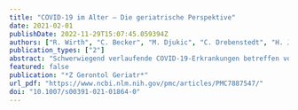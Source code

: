 ```yaml
---
title: "COVID-19 im Alter – Die geriatrische Perspektive"
date: 2021-02-01
publishDate: 2022-11-29T15:07:45.059394Z
authors: ["R. Wirth", "C. Becker", "M. Djukic", "C. Drebenstedt", "H. J. Heppner", "A. H. Jacobs", "M. Meisel", "G. Michels", "R. Nau", "J. Pantel", "J. M. Bauer"]
publication_types: ["2"]
abstract: "Schwerwiegend verlaufende COVID-19-Erkrankungen betreffen vorwiegend die ältere Bevölkerung. Die Mortalität der hospitalisierten COVID-19-Patienten im Alter über 80 Jahre liegt international bei bis zu 54 %. Daher ist ein Blick auf die Erkrankung aus geriatrischer Perspektive erforderlich. Diagnostik und Therapie der COVID-19-Erkrankung unterscheiden sich bei den älteren Patienten nicht grundsätzlich von der bei jüngeren Patienten. Allerdings ist bei Patienten im hohen Alter gehäuft mit einer atypischen Symptomatik zu rechnen. Der Rehabilitationsbedarf nach durchgemachter Infektion ist bei älteren COVID-19-Patienten deutlich höher als bei jüngeren Patienten. Paradoxerweise steht der Notwendigkeit vermehrter Rehabilitationsleistungen jedoch ein sinkendes Angebot geriatrischer Rehabilitationsmöglichkeiten gegenüber, da viele Abteilungen entweder geschlossen oder deren Behandlungskapazitäten reduziert wurden. Generell sollten Quarantäne- und Isolationsmaßnahmen in der älteren Bevölkerung verstärkt auf ihre Verhältnismäßigkeit überprüft werden, da die gesundheitlichen und emotionalen Auswirkungen gravierend sein können. Angesichts der ungünstigen Prognose bei hochaltrigen COVID-19-Patienten kommt der Berücksichtigung des Patientenwillens eine besondere Bedeutung zu. Daher sollten Angehörige und Ärzte sich frühzeitig, d. h. möglichst bereits vor dem Auftreten einer Infektion, bemühen, diesen zu eruieren und angemessen zu dokumentieren. Erfreulicherweise lassen die bisherigen Daten hoffen, dass die Impfung mit den in Deutschland zugelassenen mRNA-Impfstoffen gegen SARS-CoV‑2 auch im hohen Alter gut wirksam ist."
featured: false
publication: "*Z Gerontol Geriatr*"
url_pdf: "https://www.ncbi.nlm.nih.gov/pmc/articles/PMC7887547/"
doi: "10.1007/s00391-021-01864-0"
---
```



